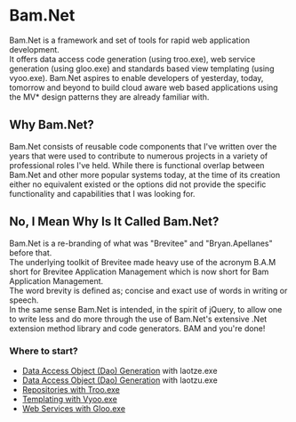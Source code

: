 # Bam.Net 
Bam.Net is a framework and set of tools for rapid web application development.  
It offers data access code generation (using troo.exe), web service generation 
(using gloo.exe) and standards based view templating (using vyoo.exe).  Bam.Net 
aspires to enable developers of yesterday, today, tomorrow and beyond to build
cloud aware web based applications using the MV* design patterns they are already
familiar with.  

## Why Bam.Net?
Bam.Net consists of reusable code components that I've written over the years 
that were used to contribute to numerous projects in a variety of professional 
roles I've held.  While there is functional overlap between Bam.Net and other 
more popular systems today, at the time of its creation either no equivalent 
existed or the options did not provide the specific functionality and capabilities 
that I was looking for.

## No, I Mean Why Is It Called Bam.Net?
Bam.Net is a re-branding of what was "Brevitee" and "Bryan.Apellanes" before that.  
The underlying toolkit of Brevitee made heavy use of the acronym B.A.M short for 
Brevitee Application Management which is now short for Bam Application Management.  
The word brevity is defined as; concise and exact use of words in writing or speech.  
In the same sense Bam.Net is intended, in the spirit of jQuery, to allow one to 
write less and do more through the use of Bam.Net's extensive .Net extension method 
library and code generators.  BAM and you're done!

### Where to start?
- [Data Access Object (Dao) Generation](./Products/LaoTze/) with laotze.exe
- [Data Access Object (Dao) Generation](./Products/LaoTzu/) with laotzu.exe
- [Repositories with Troo.exe](./Products/Tvg/troo/)
- [Templating with Vyoo.exe](./Products/Tvg/vyoo)
- [Web Services with Gloo.exe](./Products/Tvg/gloo/)

